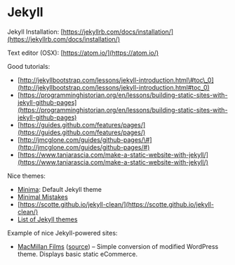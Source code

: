 # Jekyll

Jekyll Installation: [https://jekyllrb.com/docs/installation/](https://jekyllrb.com/docs/installation/)

Text editor \(OSX\): [https://atom.io/](https://atom.io/)

Good tutorials:

* [http://jekyllbootstrap.com/lessons/jekyll-introduction.html\#toc\_0](http://jekyllbootstrap.com/lessons/jekyll-introduction.html#toc_0)
* [https://programminghistorian.org/en/lessons/building-static-sites-with-jekyll-github-pages](https://programminghistorian.org/en/lessons/building-static-sites-with-jekyll-github-pages)
* [https://guides.github.com/features/pages/](https://guides.github.com/features/pages/)
* [http://jmcglone.com/guides/github-pages/\#](http://jmcglone.com/guides/github-pages/#)
* [https://www.taniarascia.com/make-a-static-website-with-jekyll/](https://www.taniarascia.com/make-a-static-website-with-jekyll/)

Nice themes:

* [Minima](https://github.com/jekyll/minima): Default Jekyll theme
* [Minimal Mistakes](https://mmistakes.github.io/minimal-mistakes/)
* [https://scotte.github.io/jekyll-clean/](https://scotte.github.io/jekyll-clean/)
* [List of Jekyll themes](http://themes.jekyllrc.org/)

Example of nice Jekyll-powered sites:

* [MacMillan Films](https://www.macmillanfilms.com/) \([source](https://github.com/macmillanfilms/macmillanfilms.github.io)\) – Simple conversion of modified WordPress theme. Displays basic static eCommerce.

